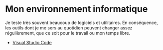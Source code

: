 # Mon environnement informatique

Je teste très souvent beaucoup de logiciels et utilitaires. En conséquence, les outils dont je me sers au quotidien peuvent changer assez régulièrement, que ce soit pour le travail ou mon temps libre.

+ [Visual Studio Code](https://github.com/jasonchampagne/InfoSpace/blob/master/visual-studio-code.md)
